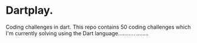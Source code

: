 # Dartplay.
Coding challenges in dart.
This repo contains 50 coding challenges which I'm currently solving using the Dart language........... ........
